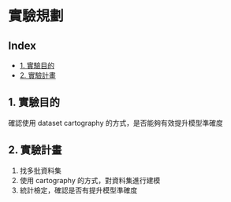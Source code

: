 # 實驗規劃

## Index

- [1. 實驗目的](#1-實驗目的)
- [2. 實驗計畫](#2-實驗計畫)

## 1. 實驗目的

確認使用 dataset cartography 的方式，是否能夠有效提升模型準確度

## 2. 實驗計畫

1. 找多批資料集
2. 使用 cartography 的方式，對資料集進行建模
3. 統計檢定，確認是否有提升模型準確度